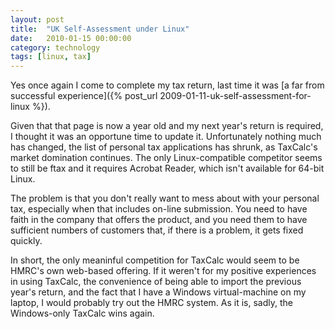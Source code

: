 ```yaml
---
layout: post
title:  "UK Self-Assessment under Linux"
date:   2010-01-15 00:00:00
category: technology
tags: [linux, tax]
---
```


Yes once again I come to complete my tax return, last time it was [a far from successful experience]({% post_url 2009-01-11-uk-self-assessment-for-linux %}).

Given that that page is now a year old and my next year's return is required, I thought it was an opportune time to update it.  Unfortunately nothing much has changed, the list of personal tax applications has shrunk, as TaxCalc's market domination continues.  The only Linux-compatible competitor seems to still be ftax and it requires Acrobat Reader, which isn't available for 64-bit Linux.

<!--more-->

The problem is that you don't really want to mess about with your personal tax, especially when that includes on-line submission.  You need to have faith in the company that offers the product, and you need them to have sufficient numbers of customers that, if there is a problem, it gets fixed quickly.

In short, the only meaninful competition for TaxCalc would seem to be HMRC's own web-based offering.  If it weren't for my positive experiences in using TaxCalc, the convenience of being able to import the previous year's return, and the fact that I have a Windows virtual-machine on my laptop, I would probably try out the HMRC system.  As it is, sadly, the Windows-only TaxCalc wins again.


